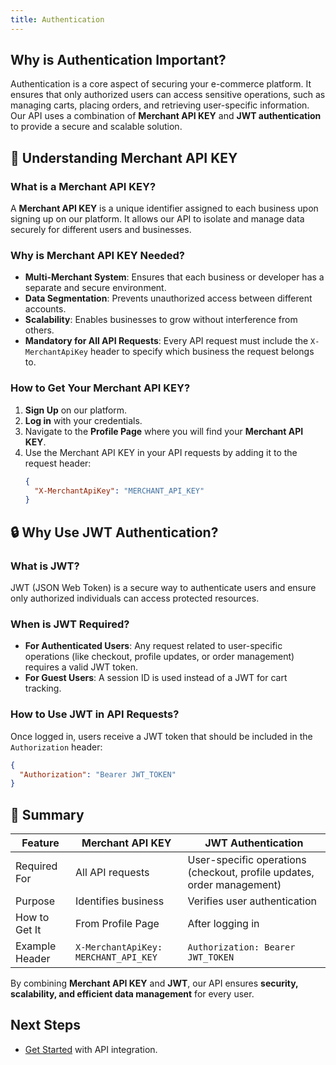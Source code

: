 ```yaml
---
title: Authentication
---
```


##  Why is Authentication Important?
Authentication is a core aspect of securing your e-commerce platform. It ensures that only authorized users can access sensitive operations, such as managing carts, placing orders, and retrieving user-specific information. Our API uses a combination of **Merchant API KEY** and **JWT authentication** to provide a secure and scalable solution.

## 🔑 Understanding Merchant API KEY
### What is a Merchant API KEY?
A **Merchant API KEY** is a unique identifier assigned to each business upon signing up on our platform. It allows our API to isolate and manage data securely for different users and businesses.

### Why is Merchant API KEY Needed?
- **Multi-Merchant System**: Ensures that each business or developer has a separate and secure environment.
- **Data Segmentation**: Prevents unauthorized access between different accounts.
- **Scalability**: Enables businesses to grow without interference from others.
- **Mandatory for All API Requests**: Every API request must include the `X-MerchantApiKey` header to specify which business the request belongs to.

### How to Get Your Merchant API KEY?
1. **Sign Up** on our platform.
2. **Log in** with your credentials.
3. Navigate to the **Profile Page** where you will find your **Merchant API KEY**.
4. Use the Merchant API KEY in your API requests by adding it to the request header:
   ```json
   {
     "X-MerchantApiKey": "MERCHANT_API_KEY"
   }
   ```

## 🔒 Why Use JWT Authentication?
### What is JWT?
JWT (JSON Web Token) is a secure way to authenticate users and ensure only authorized individuals can access protected resources.

### When is JWT Required?
- **For Authenticated Users**: Any request related to user-specific operations (like checkout, profile updates, or order management) requires a valid JWT token.
- **For Guest Users**: A session ID is used instead of a JWT for cart tracking.

### How to Use JWT in API Requests?
Once logged in, users receive a JWT token that should be included in the `Authorization` header:
```json
{
  "Authorization": "Bearer JWT_TOKEN"
}
```

## 🚀 Summary
| Feature        | Merchant API KEY | JWT Authentication |
|--------------|------------|---------------------|
| Required For | All API requests | User-specific operations (checkout, profile updates, order management) |
| Purpose      | Identifies business | Verifies user authentication |
| How to Get It | From Profile Page | After logging in |
| Example Header | `X-MerchantApiKey: MERCHANT_API_KEY` | `Authorization: Bearer JWT_TOKEN` |

By combining **Merchant API KEY** and **JWT**, our API ensures **security, scalability, and efficient data management** for every user. 

##  Next Steps
- [Get Started](get-started.md) with API integration.
